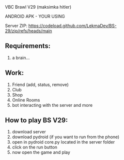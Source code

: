 VBC Brawl V29 (maksimka hitler)

ANDROID APK - YOUR USING

Server ZIP: https://codeload.github.com/LekmaDev/BS-29/zip/refs/heads/main

## Requirements: ##
1. a brain...

## Work: ##
1. Friend (add, status, remove)
2. Club
3. Shop
4. Online Rooms
5. bot interacting with the server
and more

## How to play BS V29: ##
1. download server
2. download pydroid (if you want to run from the phone)
3. open in pydroid core.py located in the server folder
4. click on the run button
5. now open the game and play



